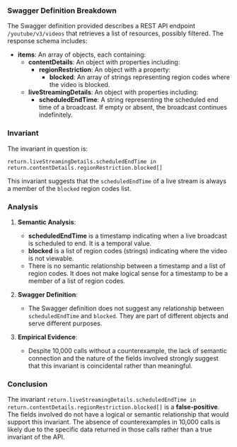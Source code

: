 ### Swagger Definition Breakdown

The Swagger definition provided describes a REST API endpoint `/youtube/v3/videos` that retrieves a list of resources, possibly filtered. The response schema includes:

- **items**: An array of objects, each containing:
  - **contentDetails**: An object with properties including:
    - **regionRestriction**: An object with a property:
      - **blocked**: An array of strings representing region codes where the video is blocked.
  - **liveStreamingDetails**: An object with properties including:
    - **scheduledEndTime**: A string representing the scheduled end time of a broadcast. If empty or absent, the broadcast continues indefinitely.

### Invariant

The invariant in question is:

`return.liveStreamingDetails.scheduledEndTime in return.contentDetails.regionRestriction.blocked[]`

This invariant suggests that the `scheduledEndTime` of a live stream is always a member of the `blocked` region codes list.

### Analysis

1. **Semantic Analysis**:
   - **scheduledEndTime** is a timestamp indicating when a live broadcast is scheduled to end. It is a temporal value.
   - **blocked** is a list of region codes (strings) indicating where the video is not viewable.
   - There is no semantic relationship between a timestamp and a list of region codes. It does not make logical sense for a timestamp to be a member of a list of region codes.

2. **Swagger Definition**:
   - The Swagger definition does not suggest any relationship between `scheduledEndTime` and `blocked`. They are part of different objects and serve different purposes.

3. **Empirical Evidence**:
   - Despite 10,000 calls without a counterexample, the lack of semantic connection and the nature of the fields involved strongly suggest that this invariant is coincidental rather than meaningful.

### Conclusion

The invariant `return.liveStreamingDetails.scheduledEndTime in return.contentDetails.regionRestriction.blocked[]` is a **false-positive**. The fields involved do not have a logical or semantic relationship that would support this invariant. The absence of counterexamples in 10,000 calls is likely due to the specific data returned in those calls rather than a true invariant of the API.

